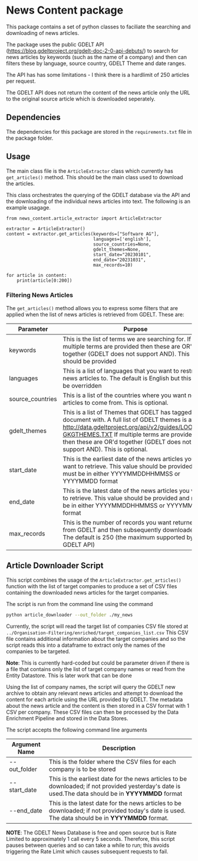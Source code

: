 # News Content package
This package contains a set of python classes to faciliate the searching and downloading of news articles.

The package uses the public GDELT API (https://blog.gdeltproject.org/gdelt-doc-2-0-api-debuts/) to search for news articles by keywords (such as the name of a company) and then can filters these by language, source country, GDELT Theme and date ranges.

The API has has some limitations - I think there is a hardlimit of 250 articles per request.

The GDELT API does not return the content of the news article only the URL to the original source article which is downloaded seperately.

## Dependencies
The dependencies for this package are stored in the ```requirements.txt``` file in the package folder.

## Usage
The main class file is the ```ArticleExtractor``` class which currently has ```get_articles()``` method. This should be the main class used to download the articles.

This class orchestrates the querying of the GDELT database via the API and the downloading of the individual news articles into text. The following is an example usagage.
```
from news_content.article_extractor import ArticleExtractor

extractor = ArticleExtractor()
content = extractor.get_articles(keywords=["Software AG"],
                                 languages=['english'],
                                 source_countries=None,
                                 gdelt_themes=None,
                                 start_date="20230101",
                                 end_date="20231031",
                                 max_records=10)

for article in content:
    print(article[0:200])
```

### Filtering News Articles
The ```get_articles()``` method allows you to express some filters that are applied when the list of news articles is retrieved from GDELT. These are:

| Parameter        | Purpose                                                                                                                                                                                                                                                                          | Examples                       |
|------------------|----------------------------------------------------------------------------------------------------------------------------------------------------------------------------------------------------------------------------------------------------------------------------------|--------------------------------|
| keywords         | This is the list of terms we are searching for. If multiple terms are provided then these are OR'd together (GDELT does not support AND). This should be provided                                                                                                                | ["Software AG", "Bob's Farm]   |
| languages        | This is a list of languages that you want to restrict news articles to. The default is English but this can be overridden                                                                                                                                                        | ['french', 'german', 'arabic'] |
| source_countries | This is a list of the countries where you want news articles to come from. This is optional.                                                                                                                                                                                     | ['germany', 'france']          |
| gdelt_themes     | This is a list of Themes that GDELT has tagged the document with. A full list of GDELT themes is at http://data.gdeltproject.org/api/v2/guides/LOOKUP-GKGTHEMES.TXT  If multiple terms are provided then these are OR'd together (GDELT does not support AND). This is optional. | ["ENV_OIL", "ENV_MINING"]      |
| start_date       | This is the earliest date of the news articles you want to retrieve. This value should be provided and must be in either YYYYMMDDHHMMSS or YYYYMMDD format                                                                                                                       | 20231031                       |
| end_date         | This is the latest date of the news articles you want to retrieve. This value should be provided and must be in either YYYYMMDDHHMMSS or YYYYMMDD format                                                                                                                         | 20231031                       |
| max_records      | This is the number of records you want returned from GDELT and then subsequently downloaded. The default is 250 (the maximum supported by the GDELT API)                                                                                                                         | 10                             |.

## Article Downloader Script
This script combines the usage of the ```ArticleExtractor.get_articles()``` function with the list of target companies to produce a set of CSV files containing the downloaded news articles for the target companies.

The script is run from the command line using the command
```bash
python article_downloader --out_folder ./my_news
```

Currently, the script will read the target list of companies CSV file stored at ```../Organisation-Filtering/enriched/target_companies_list.csv```
This CSV file contains additional information about the target companies and so the script reads this into a dataframe to extract only the names of the companies to be targeted.

__Note__: This is currently hard-coded but could be parameter driven if there is a file that contains only the list of target company names or read from the Entity Datastore. This is later work that can be done

Using the list of company names, the script will query the GDELT new archive to obtain any relevant news articles and attempt to download the content for each article using the URL provided by GDELT.
The metadata about the news article and the content is then stored in a CSV format with 1 CSV per company. 
These CSV files can then be processed by the Data Enrichment Pipeline and stored in the Data Stores.

The script accepts the following command line arguments

| Argument Name | Description                                                                                                                                          |
|---------------|------------------------------------------------------------------------------------------------------------------------------------------------------|
| --out_folder  | This is the folder where the CSV files for each company is to be stored                                                                              |
| --start_date  | This is the earliest date for the news articles to be downloaded; if not provided yesterday's date is used.The data should be in __YYYYMMDD__ format |
| --end_date    | This is the latest date for the news articles to be downloaded; if not provided today's date is used. The data should be in __YYYYMMDD__ format.     |

__NOTE__: The GDELT News Database is free and open source but is Rate Limited to approximately 1 call every 5 seconds. 
Therefore, this script pauses between queries and so can take a while to run; this avoids triggering the Rate Limit which causes subsequent requests to fail.

